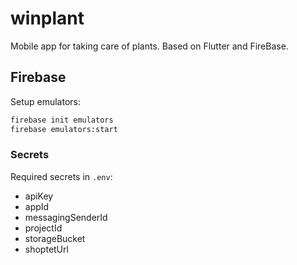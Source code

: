 # winplant

Mobile app for taking care of plants. Based on Flutter and FireBase.

## Firebase

Setup emulators:

```bash
firebase init emulators
firebase emulators:start
```

### Secrets

Required secrets in `.env`:

- apiKey
- appId
- messagingSenderId
- projectId
- storageBucket
- shoptetUrl
